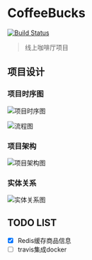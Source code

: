 # CoffeeBucks
[![Build Status](https://travis-ci.com/WheelChen/CoffeeBucks.svg?branch=master)](https://travis-ci.com/WheelChen/CoffeeBucks)

> 线上咖啡厅项目

## 项目设计

### 项目时序图
![项目时序图](https://tva1.sinaimg.cn/large/00831rSTly1gcza1htaw9j30fm0iygn8.jpg)

![流程图](https://tva1.sinaimg.cn/large/00831rSTly1gczax4ap1jj30880kfdgs.jpg)

### 项目架构
![项目架构图](https://tva1.sinaimg.cn/large/00831rSTly1gczaqzh1cgj30ho0e6myx.jpg)

### 实体关系
![实体关系图](https://tva1.sinaimg.cn/large/00831rSTly1gczaw3fr5fj30me0bu75t.jpg)


## TODO LIST
- [x] Redis缓存商品信息
- [ ] travis集成docker